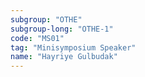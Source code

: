 ```yaml
---
subgroup: "OTHE"
subgroup-long: "OTHE-1"
code: "MS01"
tag: "Minisymposium Speaker"
name: "Hayriye Gulbudak"
---
```


